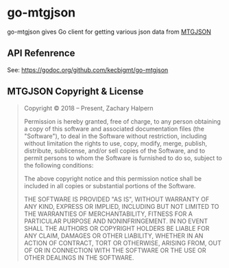 # go-mtgjson
go-mtgjson gives Go client for getting various json data from [MTGJSON](https://mtgjson.com/)

## API Refenrence
See: https://godoc.org/github.com/kecbigmt/go-mtgjson

## MTGJSON Copyright & License
> Copyright © 2018 – Present, Zachary Halpern
>
> Permission is hereby granted, free of charge, to any person obtaining a copy of this software and associated documentation files (the "Software"), to deal in the Software without restriction, including without limitation the rights to use, copy, modify, merge, publish, distribute, sublicense, and/or sell copies of the Software, and to permit persons to whom the Software is furnished to do so, subject to the following conditions:
>
> The above copyright notice and this permission notice shall be included in all copies or substantial portions of the Software.
>
> THE SOFTWARE IS PROVIDED "AS IS", WITHOUT WARRANTY OF ANY KIND, EXPRESS OR IMPLIED, INCLUDING BUT NOT LIMITED TO THE WARRANTIES OF MERCHANTABILITY, FITNESS FOR A PARTICULAR PURPOSE AND NONINFRINGEMENT. IN NO EVENT SHALL THE AUTHORS OR COPYRIGHT HOLDERS BE LIABLE FOR ANY CLAIM, DAMAGES OR OTHER LIABILITY, WHETHER IN AN ACTION OF CONTRACT, TORT OR OTHERWISE, ARISING FROM, OUT OF OR IN CONNECTION WITH THE SOFTWARE OR THE USE OR OTHER DEALINGS IN THE SOFTWARE.
